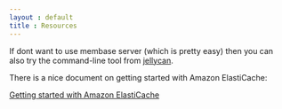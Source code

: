 ```yaml
---
layout : default
title : Resources
---
```


If dont want to use membase server (which is pretty easy) then you can also try the command-line tool from [jellycan](http://code.jellycan.com/memcached/).

There is a nice document on getting started with Amazon ElastiCache:

[Getting started with Amazon ElastiCache](http://docs.amazonwebservices.com/AmazonElastiCache/latest/GettingStartedGuide/)




